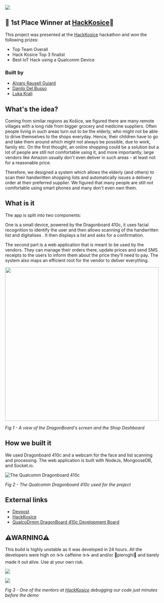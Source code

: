 ![](https://imgur.com/I5hgkvq.png)
## 🥇 1st Place Winner at [HackKosice](https://hackkosice.com/)🥇
This project was presented at the [HackKosice](https://hackkosice.com/) hackathon and won the following prizes:
* Top Team Overall
* Hack Kosice Top 3 finalist
* Best IoT Hack using a Qualcomm Device

### Built by
* [Alvaro Rausell Guiard](https://github.com/AlvaroRausell/)
* [Danilo Del Busso](https://github.com/danilo-delbusso/)
* [Luka Kralj](https://github.com/lukakralj)

## What's the idea?
Coming from similar regions as Košice, we figured there are many remote villages with a long ride from bigger grocery and medicine suppliers. Often people living in such areas turn out to be the elderly, who might not be able to drive themselves to the shops everyday. Hence, their children have to go and take them around which might not always be possible, due to work, family etc. On the first thought, an online shopping could be a solution but a lot of people are still not comfortable using it, and more importantly, large vendors like Amazon usually don't even deliver in such areas - at least not for a reasonable price.

Therefore, we designed a system which allows the elderly (and others) to scan their handwritten shopping lists and automatically issues a delivery order at their preferred supplier. We figured that many people are still not comfortable using smart phones and many don't even own them.

## What is it
The app is split into two components:

One is a small device, powered by the Dragonboard 410c, it uses facial recognition to identify the user and then allows scanning of the handwritten list and digitalises . It then displays a list and asks for a confirmation.

The second part is a web application that is meant to be used by the vendors. They can manage their orders there, update prices and send SMS receipts to the users to inform them about the price they'll need to pay. The system also maps an efficient root for the vendor to deliver everything.

<img src="https://i.imgur.com/uoNylF3.png" data-canonical-src="https://i.imgur.com/uoNylF3.png" width="500" height="500" />

*Fig 1 - A view of the DragonBoard's screen and the Shop Dashboard*
## How we built it
We used Dragonboard 410c and a webcam for the face and list scanning and processing.
The web application is built with NodeJs, MongooseDB, and Socket.io.

![The Qualcomm Dragonboard 410c](https://developer.qualcomm.com/sites/default/files/attachments/db410c-top1.png)

*Fig 2 - The Qualcomm Dragonboard 410c used for the project*
## External links

* [Devpost](https://devpost.com/software/easy-nakup)
* [HackKosice](https://hackkosice.com/)
* [QualcoDrmm DragonBoard 410c Development Board](https://developer.qualcomm.com/hardware/dragonboard-410c)

## ⚠WARNING⚠

This build is highly unstable as it was developed in 24 hours.
All the developers were high on ☕☕ caffeine ☕☕ and and/or 🥟pieroghi🥟 and barely made it out alive.
Use at your own risk.

![](https://media.giphy.com/media/z5ClThZt4zJ04/giphy.gif)


![](https://media.giphy.com/media/3oKIPnAiaMCws8nOsE/giphy.gif)

*Fig 3 - One of the mentors at [HackKosice](https://hackkosice.com/) debugging our code just minutes before the demo*
